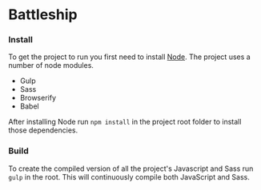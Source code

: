 # Battleship

### Install
To get the project to run you first need to install [Node](https://nodejs.org/en/). The project uses a number of node modules.
* Gulp
* Sass
* Browserify
* Babel

After installing Node run `npm install` in the project root folder to install those dependencies.

### Build
To create the compiled version of all the project's Javascript and Sass run `gulp` in the root. This will continuously compile both JavaScript and Sass.
